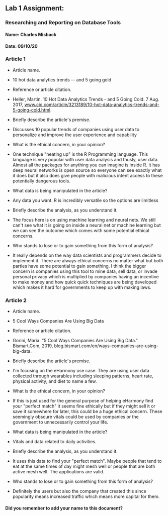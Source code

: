 ## Lab 1 Assignment:
### Researching and Reporting on Database Tools
#### Name: Charles Misback
#### Date: 09/10/20

### Article 1
 -  Article name.
 - 10 hot data analytics trends -- and 5 going gold

-  Reference or article citation.
 - Heller, Martin. 10 Hot Data Analytics Trends - and 5 Going Cold. 7 Aug. 2017, www.cio.com/article/3213189/10-hot-data-analytics-trends-and-5-going-cold.html. 

- Briefly describe the article's premise.
 - Discusses 10 popular trends of companies using user data to personalize and improve the user experience and capability

- What is the ethical concern, in your opinion?
 - One technique "heating up" is the R Programming language. This language is very popular with user data analysis and thusly, user data. Almost all the packages for anything you can imagine is inside R. It has deep neural networks is open source so everyone can see exactly what it does but it also does give people with malicious intent access to these potentially dangerous tools. 

- What data is being manipulated in the article?
 - Any data you want. R is incredibly versatile so the options are limitless

- Briefly describe the analysis, as you understand it.
 - The focus here is on using machine learning and neural nets. We still can't see what it is going on inside a neural net or machine learning but we can see the outcome which comes with some potential ethical concerns.

- Who stands to lose or to gain something from this form of analysis?
 - It really depends on the way data scientists and programmers decide to implement it. There are always ethical concerns no matter what but both parties have some potential to gain something. I think the bigger concern is companies using this tool to mine data, sell data, or invade personal privacy which is multiplied by companies having an incentive to make money and how quick quick techniques are being developed which makes it hard for governments to keep up with making laws.


### Article 2
 -  Article name.
 - 5 Cool Ways Companies Are Using Big Data

-  Reference or article citation.
 - Gorini, Maria. "5 Cool Ways Companies Are Using Big Data." Bismart.Com, 2019, blog.bismart.com/en/ways-companies-are-using-big-data.

- Briefly describe the article's premise.
 - I'm focusing on the eHarmony use case. They are using user data collected through wearables including sleeping patterns, heart rate, physical activity, and diet to name a few.

- What is the ethical concern, in your opinion?
 - If this is just used for the general purpose of helping eHarmony find your "perfect match" it seems fine ethically but if they might sell it or save it somewhere for later, this could be a huge ethical concern. These seemingly obscure vitals could be used by companies or the government to unnecessarily control your life.

- What data is being manipulated in the article?
 - Vitals and data related to daily activities.

- Briefly describe the analysis, as you understand it.
 - It uses this data to find your "perfect match". Maybe people that tend to eat at the same times of day might mesh well or people that are both active mesh well. The applications are valid.

- Who stands to lose or to gain something from this form of analysis?
 - Definitely the users but also the company that created this since popularity means increased traffic which means more capital for them.



#### Did you remember to add your name to this document?
